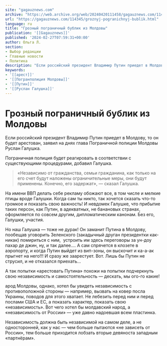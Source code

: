 ```yaml
---
site: "gagauznews.com"
archive: "https://web.archive.org/web/20240420111458/gagauznews.com/114345/groznyj-pogranichnyj-bublik.html"
url: "https://gagauznews.com/114345/groznyj-pogranichnyj-bublik.html"
language: ru
title: "Грозный пограничный бублик из Молдовы"
publication: '[[Gagauznews]]'
published: '2024-02-27T07:59:31+00:00'
author: Ольга Л.
section:
- Выбор редакции
- Главные новости
- Политика
description: "Если российский президент Владимир Путин приедет в Молдову, то он будет арестован, заявил на днях глава Пограничной полиции Молдовы Руслан Галушка. Пограничная полиция будет реагировать в соответствии с существующими процедурами, добавил Галушка. «Независимо от гражданства, семьи гражданина, как только на его счет будут наложены ограничительные меры, они будут применены. Конечно, его задержат», — сказал Галушка. На имени ВВП делать себе рекламу обожают все, в том числе и мелкие птицы вроде Галушки. Когда сам ты никто, так хочется сказать что-то громкое и показать свою важность! И невдомек Галушке, что прибытие таких персон, как Путин, в адекватных, не банановых странах, оформляется по […]"
keywords:
- '[[арест]]'
- '[[Погранполиция Молдовы]]'
- '[[Путин]]'
- '[[Руслан Галушка]]'
---
```


# Грозный пограничный бублик из Молдовы

Если российский президент Владимир Путин приедет в Молдову, то он будет арестован, заявил на днях глава Пограничной полиции Молдовы Руслан Галушка.

Пограничная полиция будет реагировать в соответствии с существующими процедурами, добавил Галушка.

> «Независимо от гражданства, семьи гражданина, как только на его счет будут наложены ограничительные меры, они будут применены. Конечно, его задержат», — сказал Галушка.

На имени ВВП делать себе рекламу обожают все, в том числе и мелкие птицы вроде Галушки. Когда сам ты никто, так хочется сказать что-то громкое и показать свою важность! И невдомек Галушке, что прибытие таких персон, как Путин, в адекватных, не банановых странах, оформляется по совсем другим, дипломатическим канонам. Без его, Галушки, участия.

Но наш Галушка — тоже не дурак! Он заманит Путина в Молдову, пообещав уговорить Зеленского (закадычный друган президентки как-никак) помириться с ним,  устроить им здесь переговоры за ун-доу пахар де джин, ну, и так далее…. А сам спрячется в клозете в аэропорту, и когда Путин выйдет из вип-зоны, он выскочит и ка-а-ак прыгнет на него!!! И сразу же заарестует. Вот. Лишь бы Путин не струсил, и не отказался приехать…

А так попытки «арестовать Путина» похожи на попытки подчеркнуть свою независимость и самостоятельность — дескать, мы ого-го какие!

арод Молдовы, однако, хотел бы увидеть независимость с противоположной стороны — например, вызвать на ковер посла Украины, поводов для этого хватает. Не лебезить перед ним и перед послами США и ЕС, а показать характер, показать свою «независимость». Вот чего хотел бы молдавский народ, а «независимость от России» — уже давно надоевшая всем пластинка.

Независимость должна быть независимой на самом деле, а не односторонней, как у нас — чем больше пытаются «не зависеть от России», тем больше приходится лобзать вторые девяноста западным «партнёрам».